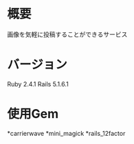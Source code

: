 # 概要
画像を気軽に投稿することができるサービス

# バージョン
Ruby 2.4.1
Rails 5.1.6.1

# 使用Gem
*carrierwave
*mini_magick
*rails_12factor
